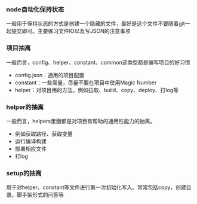 ### node自动化保持状态
一般用于保持状态的方式是创建一个隐藏的文件，最好是这个文件不要随着git一起提交即可。主要练习文件IO以及写JSON的注意事项

### 项目抽离
一般而言，config、helper、constant、common这类型都是编写项目的好习惯
- config.json：通用的项目配置
- constant：一些常量，尽量不要在项目中使用Magic Number
- helper：对项目用的方法，例如拉取、build、copy、deploy、打log等

### helper的抽离
一般而言，helpers里面都是对项目有帮助的通用性能力的抽离。
- 例如获取路径、获取变量
- 运行编译构建
- 部署相应文件
- 打log

### setup的抽离
用于对helper、constant等文件进行第一次初始化写入。常常包括copy，创建目录。脚手架形式的问答等